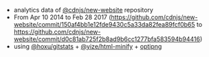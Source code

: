  - analytics data of [@cdnjs/new-website](https://github.com/cdnjs/new-website) repository
  - From Apr 10 2014 to Feb 28 2017 (https://github.com/cdnjs/new-website/commit/150af4bb1e12fde9430c5a33da82fea89fcf0b65 to https://github.com/cdnjs/new-website/commit/d0c81ab725f2b8ad9b6cc1277bfa583594b94416)
 - using [@hoxu/gitstats](https://github.com/hoxu/gitstats) + [@yize/html-minify](https://github.com/yize/html-minify) + [optipng](http://optipng.sourceforge.net/)
